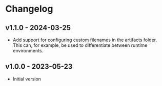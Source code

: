 # Changelog
## v1.1.0 - 2024-03-25
* Add support for configuring custom filenames in the artifacts folder. This can, for example, be used to differentiate between runtime environments.

## v1.0.0 - 2023-05-23
* Initial version